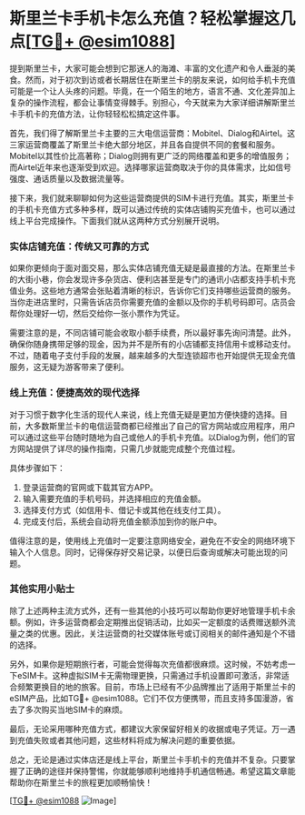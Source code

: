 # 斯里兰卡手机卡怎么充值？轻松掌握这几点[[TG💪+ @esim1088](https://t.me/s/esim1088)]

提到斯里兰卡，大家可能会想到它那迷人的海滩、丰富的文化遗产和令人垂涎的美食。然而，对于初次到访或者长期居住在斯里兰卡的朋友来说，如何给手机卡充值可能是一个让人头疼的问题。毕竟，在一个陌生的地方，语言不通、文化差异加上复杂的操作流程，都会让事情变得棘手。别担心，今天就来为大家详细讲解斯里兰卡手机卡的充值方法，让你轻轻松松搞定这件事。

首先，我们得了解斯里兰卡主要的三大电信运营商：Mobitel、Dialog和Airtel。这三家运营商覆盖了斯里兰卡绝大部分地区，并且各自提供不同的套餐和服务。Mobitel以其性价比高著称；Dialog则拥有更广泛的网络覆盖和更多的增值服务；而Airtel近年来也逐渐受到欢迎。选择哪家运营商取决于你的具体需求，比如信号强度、通话质量以及数据流量等。

接下来，我们就来聊聊如何为这些运营商提供的SIM卡进行充值。其实，斯里兰卡的手机卡充值方式多种多样，既可以通过传统的实体店铺购买充值卡，也可以通过线上平台完成操作。下面我们就从这两种方式分别展开说明。

### 实体店铺充值：传统又可靠的方式

如果你更倾向于面对面交易，那么实体店铺充值无疑是最直接的方法。在斯里兰卡的大街小巷，你会发现许多杂货店、便利店甚至是专门的通讯小店都支持手机卡充值业务。这些地方通常会张贴着清晰的标识，告诉你它们支持哪些运营商的服务。当你走进店里时，只需告诉店员你需要充值的金额以及你的手机号码即可。店员会帮你处理好一切，然后交给你一张小票作为凭证。

需要注意的是，不同店铺可能会收取小额手续费，所以最好事先询问清楚。此外，确保你随身携带足够的现金，因为并不是所有的小店铺都支持信用卡或移动支付。不过，随着电子支付手段的发展，越来越多的大型连锁超市也开始提供无现金充值服务，这无疑为游客带来了便利。

### 线上充值：便捷高效的现代选择

对于习惯于数字化生活的现代人来说，线上充值无疑是更加方便快捷的选择。目前，大多数斯里兰卡的电信运营商都已经推出了自己的官方网站或应用程序，用户可以通过这些平台随时随地为自己或他人的手机卡充值。以Dialog为例，他们的官方网站提供了详尽的操作指南，只需几步就能完成整个充值过程。

具体步骤如下：
1. 登录运营商的官网或下载其官方APP。
2. 输入需要充值的手机号码，并选择相应的充值金额。
3. 选择支付方式（如信用卡、借记卡或其他在线支付工具）。
4. 完成支付后，系统会自动将充值金额添加到你的账户中。

值得注意的是，使用线上充值时一定要注意网络安全，避免在不安全的网络环境下输入个人信息。同时，记得保存好交易记录，以便日后查询或解决可能出现的问题。

### 其他实用小贴士

除了上述两种主流方式外，还有一些其他的小技巧可以帮助你更好地管理手机卡余额。例如，许多运营商都会定期推出促销活动，比如买一定额度的话费赠送额外流量之类的优惠。因此，关注运营商的社交媒体账号或订阅相关的邮件通知是个不错的选择。

另外，如果你是短期旅行者，可能会觉得每次充值都很麻烦。这时候，不妨考虑一下eSIM卡。这种虚拟SIM卡无需物理更换，只需通过手机设置即可激活，非常适合频繁更换目的地的旅客。目前，市场上已经有不少品牌推出了适用于斯里兰卡的eSIM产品，比如TG💪+ @esim1088。它们不仅方便携带，而且支持多国漫游，省去了多次购买当地SIM卡的麻烦。

最后，无论采用哪种充值方式，都建议大家保留好相关的收据或电子凭证。万一遇到充值失败或者其他问题，这些材料将成为解决问题的重要依据。

总之，无论是通过实体店还是线上平台，斯里兰卡手机卡的充值并不复杂。只要掌握了正确的途径并保持警惕，你就能够顺利地维持手机通信畅通。希望这篇文章能帮助你在斯里兰卡的旅程更加顺畅愉快！

[[TG💪+ @esim1088](https://t.me/s/esim1088) ![Image](https://i.postimg.cc/4NQfJmqS/Snipaste-2025-05-13-00-14-12.png)]